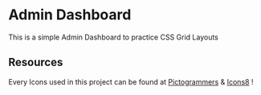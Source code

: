 # Admin Dashboard 

This is a simple Admin Dashboard to practice CSS Grid Layouts



## Resources

Every Icons used in this project can be found at [Pictogrammers](https://pictogrammers.com/library/mdi/) & [Icons8](https://icons8.com/) !

